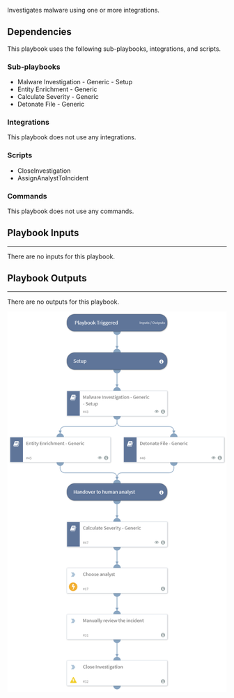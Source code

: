 Investigates malware using one or more integrations.

## Dependencies
This playbook uses the following sub-playbooks, integrations, and scripts.

### Sub-playbooks
* Malware Investigation - Generic - Setup
* Entity Enrichment - Generic
* Calculate Severity - Generic
* Detonate File - Generic

### Integrations
This playbook does not use any integrations.

### Scripts
* CloseInvestigation
* AssignAnalystToIncident

### Commands
This playbook does not use any commands.

## Playbook Inputs
---
There are no inputs for this playbook.

## Playbook Outputs
---
There are no outputs for this playbook.

![Malware_Investigation_Generic](https://github.com/demisto/content/blob/1bdd5229392bd86f0cc58265a24df23ee3f7e662/docs/images/playbooks/Malware_Investigation_Generic.png)
